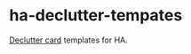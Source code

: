 # ha-declutter-tempates
[Declutter card](https://github.com/custom-cards/decluttering-card) templates for HA.
